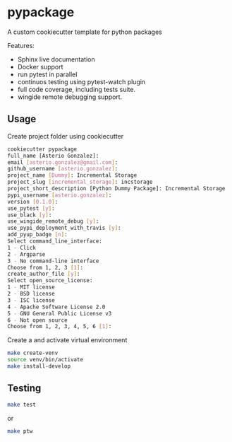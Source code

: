 # pypackage

A custom cookiecutter template for python packages

Features:

- Sphinx live documentation
- Docker support
- run pytest in parallel
- continuos testing using pytest-watch plugin
- full code coverage, including tests suite.
- wingide remote debugging support.



## Usage

Create project folder using cookiecutter

```bash
cookiecutter pypackage
full_name [Asterio Gonzalez]: 
email [asterio.gonzalez@gmail.com]: 
github_username [asterio.gonzalez]: 
project_name [Dummy]: Incremental Storage
project_slug [incremental_storage]: incstorage
project_short_description [Python Dummy Package]: Incremental Storage
pypi_username [asterio.gonzalez]: 
version [0.1.0]: 
use_pytest [y]: 
use_black [y]: 
use_wingide_remote_debug [y]: 
use_pypi_deployment_with_travis [y]: 
add_pyup_badge [n]: 
Select command_line_interface:
1 - Click
2 - Argparse
3 - No command-line interface
Choose from 1, 2, 3 [1]: 
create_author_file [y]: 
Select open_source_license:
1 - MIT license
2 - BSD license
3 - ISC license
4 - Apache Software License 2.0
5 - GNU General Public License v3
6 - Not open source
Choose from 1, 2, 3, 4, 5, 6 [1]: 

 ```

Create a and activate virtual environment

```bash
make create-venv
source venv/bin/activate
make install-develop
```

## Testing

```bash
make test
```
or 
```bash
make ptw
```


